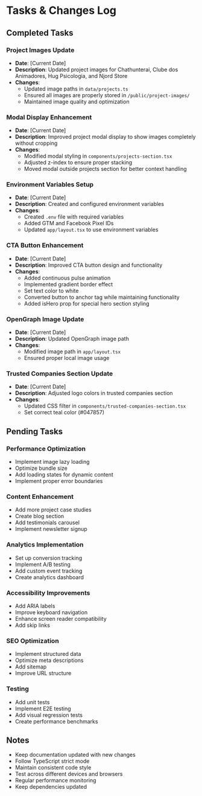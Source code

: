 # Tasks & Changes Log

## Completed Tasks

### Project Images Update

- **Date**: [Current Date]
- **Description**: Updated project images for Chathunterai, Clube dos Animadores, Hug Psicologia, and Njord Store
- **Changes**:
  - Updated image paths in `data/projects.ts`
  - Ensured all images are properly stored in `/public/project-images/`
  - Maintained image quality and optimization

### Modal Display Enhancement

- **Date**: [Current Date]
- **Description**: Improved project modal display to show images completely without cropping
- **Changes**:
  - Modified modal styling in `components/projects-section.tsx`
  - Adjusted z-index to ensure proper stacking
  - Moved modal outside projects section for better context handling

### Environment Variables Setup

- **Date**: [Current Date]
- **Description**: Created and configured environment variables
- **Changes**:
  - Created `.env` file with required variables
  - Added GTM and Facebook Pixel IDs
  - Updated `app/layout.tsx` to use environment variables

### CTA Button Enhancement

- **Date**: [Current Date]
- **Description**: Improved CTA button design and functionality
- **Changes**:
  - Added continuous pulse animation
  - Implemented gradient border effect
  - Set text color to white
  - Converted button to anchor tag while maintaining functionality
  - Added isHero prop for special hero section styling

### OpenGraph Image Update

- **Date**: [Current Date]
- **Description**: Updated OpenGraph image path
- **Changes**:
  - Modified image path in `app/layout.tsx`
  - Ensured proper local image usage

### Trusted Companies Section Update

- **Date**: [Current Date]
- **Description**: Adjusted logo colors in trusted companies section
- **Changes**:
  - Updated CSS filter in `components/trusted-companies-section.tsx`
  - Set correct teal color (#047857)

## Pending Tasks

### Performance Optimization

- Implement image lazy loading
- Optimize bundle size
- Add loading states for dynamic content
- Implement proper error boundaries

### Content Enhancement

- Add more project case studies
- Create blog section
- Add testimonials carousel
- Implement newsletter signup

### Analytics Implementation

- Set up conversion tracking
- Implement A/B testing
- Add custom event tracking
- Create analytics dashboard

### Accessibility Improvements

- Add ARIA labels
- Improve keyboard navigation
- Enhance screen reader compatibility
- Add skip links

### SEO Optimization

- Implement structured data
- Optimize meta descriptions
- Add sitemap
- Improve URL structure

### Testing

- Add unit tests
- Implement E2E testing
- Add visual regression tests
- Create performance benchmarks

## Notes

- Keep documentation updated with new changes
- Follow TypeScript strict mode
- Maintain consistent code style
- Test across different devices and browsers
- Regular performance monitoring
- Keep dependencies updated
